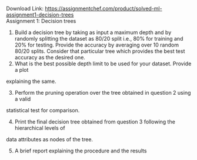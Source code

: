 Download Link: https://assignmentchef.com/product/solved-ml-assignment1-decision-trees
<br>
Assignment 1: Decision trees

<ol>

 <li>Build a decision tree by taking as input a maximum depth and by randomly splitting the dataset as 80/20 split i.e., 80% for training and 20% for testing. Provide the accuracy by averaging over 10 random 80/20 splits. Consider that particular tree which provides the best test accuracy as the desired one.</li>

 <li>What is the best possible depth limit to be used for your dataset. Provide a plot</li>

</ol>

explaining the same.

<ol start="3">

 <li>Perform the pruning operation over the tree obtained in question 2 using a valid</li>

</ol>

statistical test for comparison.

<ol start="4">

 <li>Print the final decision tree obtained from question 3 following the hierarchical levels of</li>

</ol>

data attributes as nodes of the tree.

<ol start="5">

 <li>A brief report explaining the procedure and the results</li>

</ol>